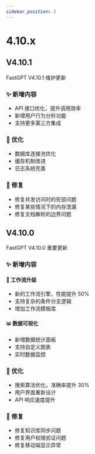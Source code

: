 ```yaml
---
sidebar_position: 3
---
```


# 4.10.x

## V4.10.1

FastGPT V4.10.1 维护更新

### ✨ 新增内容

- API 接口优化，提升调用效率
- 新增用户行为分析功能
- 支持更多第三方集成

### 🔧 优化

- 数据库连接池优化
- 缓存机制改进
- 日志系统完善

### 🐛 修复

- 修复并发访问时的死锁问题
- 修复某些情况下的内存泄漏
- 修复文档解析的边界问题

## V4.10.0

FastGPT V4.10.0 重要更新

### ✨ 新增内容

#### 🔄 工作流升级
- 新的工作流引擎，性能提升 50%
- 支持复杂的条件分支逻辑
- 增加工作流模板库

#### 📊 数据可视化
- 新增数据统计面板
- 支持自定义图表
- 实时数据监控

### 🔧 优化

- 搜索算法优化，准确率提升 30%
- 用户界面重新设计
- API 响应速度提升

### 🐛 修复

- 修复知识库同步问题
- 修复用户权限验证问题
- 修复移动端显示异常
